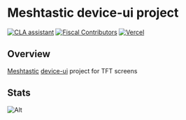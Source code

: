 # Meshtastic device-ui project

<!--Project specific badges here-->


[![CLA assistant](https://cla-assistant.io/readme/badge/meshtastic/device-ui)](https://cla-assistant.io/meshtastic/device-ui-project)
[![Fiscal Contributors](https://opencollective.com/meshtastic/tiers/badge.svg?label=Fiscal%20Contributors&color=deeppink)](https://opencollective.com/meshtastic)
[![Vercel](https://img.shields.io/static/v1?label=Powered%20by&message=Vercel&style=flat&logo=vercel&color=000000)](https://vercel.com?utm_source=meshtastic&utm_campaign=oss)

## Overview

[Meshtastic](https://meshtastic.org) [device-ui](https://github.com/meshtastic/device-ui) project for TFT screens

## Stats

![Alt](https://repobeats.axiom.co/api/embed/1205deb825cb7c902197ebab10aac3590ad8cc35.svg "Repobeats analytics image")
